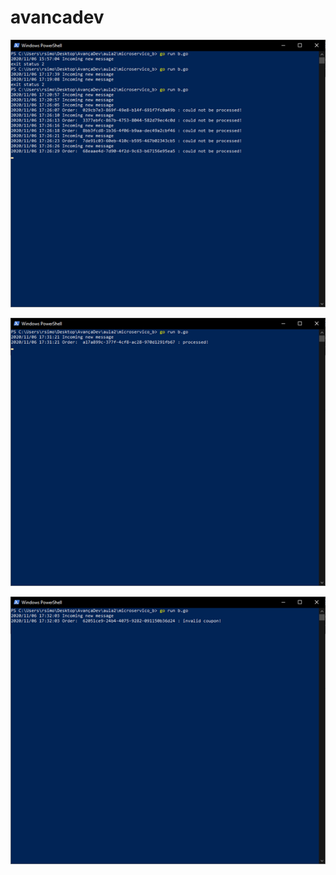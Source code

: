 # avancadev
![Screenshot](nao_processado.png)

![Screenshot](processado.png)

![Screenshot](cupom_invalido.png)
